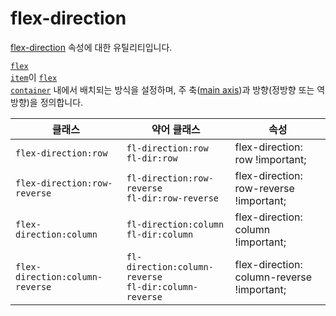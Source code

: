 # flex-direction

[flex-direction](https://developer.mozilla.org/en-US/docs/Web/CSS/flex-direction) 속성에 대한 유틸리티입니다.

[<code>flex item</code>](https://developer.mozilla.org/en-US/docs/Glossary/Flex_Item)이 [<code>flex container</code>](https://developer.mozilla.org/en-US/docs/Glossary/Flex_Container) 내에서 배치되는 방식을 설정하며, 주 축([main axis](https://developer.mozilla.org/en-US/docs/Glossary/Main_Axis))과 방향(정방향 또는 역방향)을 정의합니다.

<table>
  <thead>
    <tr>
      <th scope="col">클래스</th>
      <th scope="col">약어 클래스</th>
      <th scope="col">속성</th>
    </tr>
  </thead>
  <tbody>
  <!-- flex-direction: row -->
<tr>
  <td><code>flex-direction:row</code></td>
  <td>
    <code>fl-direction:row</code>
    <br />
    <code>fl-dir:row</code>
  </td>
  <td><span class="code">flex-direction: row !important;</span></td>
</tr>

<!-- flex-direction: row-reverse -->
<tr>
  <td><code>flex-direction:row-reverse</code></td>
  <td>
    <code>fl-direction:row-reverse</code>
    <br />
    <code>fl-dir:row-reverse</code>
  </td>
  <td><span class="code">flex-direction: row-reverse !important;</span></td>
</tr>

<!-- flex-direction: column -->
<tr>
  <td><code>flex-direction:column</code></td>
  <td>
    <code>fl-direction:column</code>
    <br />
    <code>fl-dir:column</code>
  </td>
  <td><span class="code">flex-direction: column !important;</span></td>
</tr>

<!-- flex-direction: column-reverse -->
<tr>
  <td><code>flex-direction:column-reverse</code></td>
  <td>
    <code>fl-direction:column-reverse</code>
    <br />
    <code>fl-dir:column-reverse</code>
  </td>
  <td><span class="code">flex-direction: column-reverse !important;</span></td>
</tr>

  </tbody>

</table>
